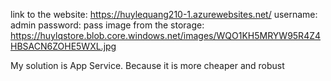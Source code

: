 link to the website: https://huylequang210-1.azurewebsites.net/
username: admin
password: pass
image from the storage: https://huylqstore.blob.core.windows.net/images/WQO1KH5MRYW95R4Z4HBSACN6ZOHE5WXL.jpg

My solution is App Service. Because it is more cheaper and robust